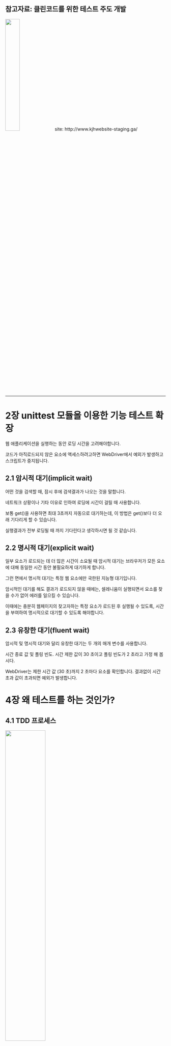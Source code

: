 <h2>참고자료: 클린코드를 위한 테스트 주도 개발 </h2>   
<img src="https://user-images.githubusercontent.com/64777061/95957617-e2268780-0e3a-11eb-8380-1d92c009541e.jpg" width="30%"></img>    
site: http://www.kjhwebsite-staging.ga/

- - -    
# 2장 unittest 모듈을 이용한 기능 테스트 확장
웹 애플리케이션을 실행하는 동안 로딩 시간을 고려해야합니다.     

코드가 아직로드되지 않은 요소에 액세스하려고하면 WebDriver에서 예외가 발생하고 스크립트가 중지됩니다.    
## 2.1 암시적 대기(implicit wait)
어떤 것을 검색할 때, 잠시 후에 검색결과가 나오는 것을 말합니다.     

네트워크 상황이나 기타 이유로 인하여 로딩에 시간이 걸릴 때 사용합니다.    

보통 get()을 사용하면 최대 3초까지 자동으로 대기하는데, 이 방법은 get()보다 더 오래 기다리게 할 수 있습니다.    

실행결과가 전부 로딩될 때 까지 기다린다고 생각하시면 될 것 같습니다.    

## 2.2 명시적 대기(explicit wait)
일부 요소가 로드되는 데 더 많은 시간이 소요될 때 암시적 대기는 브라우저가 모든 요소에 대해 동일한 시간 동안 불필요하게 대기하게 합니다.     

그런 면에서 명시적 대기는 특정 웹 요소에만 국한된 지능형 대기입니다.    

암시적인 대기를 해도 결과가 로드되지 않을 때에는, 셀레니움이 실행되면서 요소를 찾을 수가 없어 에러를 일으킬 수 있습니다.

이때에는 충분히 웹페이지의 찾고자하는 특정 요소가 로드된 후 실행될 수 있도록, 시간을 부여하여 명시적으로 대기할 수 있도록 해야합니다.    

## 2.3 유창한 대기(fluent wait)
암시적 및 명시적 대기와 달리 유창한 대기는 두 개의 매개 변수를 사용합니다.     

시간 종료 값 및 폴링 빈도. 시간 제한 값이 30 초이고 폴링 빈도가 2 초라고 가정 해 봅시다.    

WebDriver는 제한 시간 값 (30 초)까지 2 초마다 요소를 확인합니다. 결과없이 시간 초과 값이 초과되면 예외가 발생합니다.    


# 4장 왜 테스트를 하는 것인가?
## 4.1 TDD 프로세스
<img src="https://user-images.githubusercontent.com/64777061/96218675-36a73f80-0fc0-11eb-9314-8ada6e109e12.jpg" width="50%"></img>    


위 사진은 사용자입장에서 테스트하는 기능테스트와 개발자 입장에서 테스트하는 단윝테스트 흐름도입니다. 기능테스트를 상위 테스트 관점으로 생각하면 됩니다.    

먼저 기능 테스트를 작성하고 실패하는지 확인합니다. "최소 코드 작성" 프로세스에선 작은 TDD 주기를 통해 테스트가 통과하도록 만듭니다.    
이때 하나 또는 그 이상의 단위 테스트를 작성하고 이를 단위 테스트-코드 주기에 넣어서 통과할 때까지 주기를 반복합니다.    
통과하면 다시 FT로 돌아가서 애플리케이션 코드를 수정합니다.(리팩터링) 수정 후에는 다시 단위 테스트를 실시해야합니다.    
기능 테스트 관점의 리팩터링은 어떻게 해야할까요? 이것은 애플리케이션 동작을 확인 하기 위해 기능 테스트를 사용하지만, 단위 테스트를 변경, 추가, 제거할 수 있음을 의미합니다.    

기능테스트는 애플리케이션이 동작하는지 판단하기 위한 궁극의 수단입니다. 반면 단위 테스트는 이판단을 돕기 위한 툴이라 할 수 있습니다.    

# 5장 사용자 입력 저장하기
## 5.1 csrf_token
65p 에서 home.html에 request를 보낸뒤 받은 reponse 내용과 render_to_string으로 받은 expected_html이 같은지 비교하는 코드가 있다

비교를 하면 assertEqual이 False를 assert하는데 print를 하여 내용을 보면 csrf_token 부분이 다르기 때문이다.

    def remove_csrf(self, origin):
        csrf_regex = r'<input[^>]+csrfmiddlewaretoken[^>]+>'
        return re.sub(csrf_regex, '', origin)

이때는 이 메서드를 이용하여 각각에 넣어주면 해결이 된다.


## 5.2 레드, 그린, 리팩터 && 스트라이크 세 개면 리팩터
단위 테스트-코드 주기를 레드, 그린, 리팩터로 설명하는 경우도 있습니다.   

-실패할 단위 테스트를 작성함으로써 작업을 시작한다(레드).    

-이 테스트를 통과할 최소 코드를 작성한다(그린). 편법이라도 상관없다.    

-코드를 리팩터링해서 이해할 수 있는 코드로 만든다.    

리팩터링 단계에서 할 수 있는 한 가지 방법은 "중복을 제거"하는 것입니다.    

DRY(Don't Repeat Youerself)라는 원리가 있는데 스트라이크 세 개면 리팩터 이론과 일맥상통합니다.    

즉 한 번 정도는 복사-붙여넣기를 해줄 수 있지만, 같은 코드가 세번 등장하면 중복을 제거해야 하는 이론입니다.    

이때 두번이 아니라 세번인 이유는 더 일반화 할 수 있는 코드를 찾을 수 있기 때문입니다.     


# 8장 스테이징 사이트를 이용한 배포 테스트
## 8.1 개요

1. 스테이징 서버에서 실행할 수 있도록 FT를 수정한다.   
2. 서버를 구축하고 거기에 필요한 모든 소프트웨어를 설치한다. 또한 스테이징과 운영 도메인이 이 서버를 가리키도록 설정한다.   
3. git을 이용해서 코드를 서버에 업로드한다.    
4. Django 개발 서버를 이용해서 스테이징 사이트에서 약식 버전의 사이트를 테스트 한다.   
5. Virtualenv 사용법을 배워서 서버에 있는 파이썬 의존 관계를 관리하도록 한다.   
6. 과정을 진행하면서 항시 FT를 실행한다. 이를 통해 단계별로 무엇이 동작하고, 무엇이 동작하지 않는지 확인한다.   
7. Gunicorn, Upstart, 도메인 소켓 등을 이용해서 사이트를 운영 서버에 배포하기 위한 설정을 한다.   
8. 설정이 정상적으로 동작하면 스크립트를 작성해서 수동으로 했던 작업을 자동화하도록 한다. 이를 통해 사이트 배포를 자동화할 수 있다.    
9. 마지막으로, 동일 스크립트를 이용해서 운영 버전의 사이트를 실제 도메인에 배포하도록한다.   



도메인: freenom .ga    
서버: digitalocean(Iaas 클라우드 컴퓨팅) 싱가포르    
os: ubuntu 18.04.5 LTS   
웹서버: nginx   
wsgi: gunicorn   
배포 자동화 도구: fabric   
웹 테스트 자동화 프레임워크: selenium   


/home/kjh   
├── sites   
│   ├── kjhwebsite-staging.ga    
│   │   ├── database   
│   │   ├── source    
│   │   ├── static    
│   │   └── virtualenv    
│   └── kjhwebsite.ga     
│       └── source...    

스테이징 사이트와 운영 사이트를 구분하고 다음과 같이 구축했습니다.

## 8.2 Nginx 설정 
웹 서버로 Nginx를 선택하였습니다.

    server {
       listen 80; @1
       server_name 139.59.238.46 kjhwebsite-staging.ga www.kjhwebsite-staging.ga; @2

       location /static { @3
            alias /home/kjh/sites/kjhwebsite-staging.ga/static;
       }

     location / {
                    proxy_set_header Host $host; @4
                    proxy_pass http://unix:/tmp/kjhwebsite-staging.ga.socket; @5
                }
    }

@1 80 포트로 http의 기본포트입니다.   
@2 책에서는 도메인만 적었지만 오류가 나서 IP, 도메인, www.도메인 세개다 적어놨습니다. 혹시 도메인만 적어놓고 오류가 난다면 세개다 적으시는걸 추천합니다.   
@3 정적파일들을 모아놓은 곳을 nginx에게 알려줍니다. runserver는 알아서 찾지만 웹서버는 모르기때문에 필요한 코드입니다.    
@4 client request의 header에 이 필드가 없으면 아무것도 전달되지 않습니다. 이러한 경우 $host 변수를 사용합니다.    
참고자료: http://nginx.org/en/docs/http/ngx_http_proxy_module.html#proxy_set_header   
@5 유닉스 도메인 소켓으로 자세한 것은 8.4에서 설명합니다.

## 8.3 Gunicorn 

177p에는 upstart 이용한다고 나와있지만 책에 있는 코드를 작성하여 sudo start xxxxx를 실행하면 start 명령이 없다고 뜰겁니다.   
책이 2015쯤에 나왔기 때문에 2020년인 지금과 맞지 않습니다.   

/etc/systemd/system 디렉터리에 gunicorn.service 파일을 생성하여 아래와 같이 코드를 작성합니다.   


    [Unit]
    Description=gunicorn daemon
    After=network.target

    [Service]
    User=kjh
    Group=www-data
    WorkingDirectory=/home/kjh/sites/kjhwebsite-staging.ga/source
    ExecStart=/home/kjh/sites/kjhwebsite-staging.ga/virtualenv/bin/gunicorn \
            --bind unix:/tmp/kjhwebsite-staging.ga.socket \
             superlists.wsgi:application

    Restart=always

    [Install]
    WantedBy=multi-user.target


파일을 생성하고    
sudo systemctl start gunicorn    
sudo systemctl enable gunicorn    
으로 등록하면 됩니다. 오류가 난다면   
sudo systemctl status gunicorn으로 에러를 확인하세요.   

다 완료 했다면   
service gunicorn start로 키고   
service gunicorn stop으로 끄면 됩니다.   


## 8.4 유닉스 도메인 소켓(UDS)

유닉스 도메인 소켓(Unix Domain Socket)은 프로세스간의 데이터 교환을 위한 기술 중 하나로, 파일 시스템을 통해 소켓통신 방식으로 내부 프로세스간의 통신을 하는 구조로 이뤄져있습니다.  

message queue, shared memory와 같은 IPC(Inter Process Communication)의 일부입니다.   

UDS의 가장 큰 특징은 소켓통신 방식을 써서 만든 프로세스에 사용이 가능하기 때문에 소켓프로그래밍 구조를 유지한 채로 로컬 프로세스와의 효율적 통신을 가능케 한다는 점입니다. 

TCP, 혹은 UDP형식 데이터를 파일 시스템을 이용해서 통신하는 구조로, 파일 시스템을 통해 파일 주소 및 inode로 각 프로세스에서 참조되며,

통신은 운영체제의 커널상에서 이뤄지기 때문에 inet소켓을 이용해서 네트워크단을 이용해 전달하는 것보다 빠르며 부하가 적게 걸린다.

(기본적으로 소켓통신 방식이 TCP/IP의 4계층을 거쳐 전달되기 때문에 지연이 발생하는데   
반해서 유닉스 소켓은 어플리케이션 계층에서 TCP계층으로 내려가 바로 데이터를 전달하고, 수신측도 TCP계층에서 수신해 어플리케이션 계층으로 올라갑니다.)

# 9장 페브릭을 이용한 배포 자동화


    def _create_directory_structure_if_necessary(site_folder):
        for subfolder in ('database', 'static', 'virtualenv', 'source'):
            run('mkdir -p %s %s' % (site_folder, subfolder))

    def _get_latest_source(source_folder):
        if exists(source_folder + './git'):
            run('cd %s && git fetch' % (source_folder,))
        else:
            run('git clone %s %s' % (REPO_URL, source_folder))
        current_commit = local("git log -n 1 --format=%H", capture=True)
        run('cd %s && git reset --hard %s' % (source_folder, current_commit))

    def _update_settings(source_folder, site_name):
        settings_path = source_folder + 'superlists/settings.py'
        sed(settings_path, "DEBUG = True", "DEBUG = False")
        sed(settings_path, 'ALLOWED_HOSTS =.+$', 'ALLOWED_HOSTS = ["%s"]' (site_name,))
        secret_key_file = source_folder + '/superlists/secret_key.py'
        if not exists(secret_key_file):
            chars = 'abcdefghijklmnopqrstuvwxyz0123456789!@#$%^&*(-_=+)'
            key = ''.join(random.SystemRandom().choice(chars) for _ in range(50))
            append(secret_key_file, "SECRET_KEY = '%s'" % (key,))
        append(settings_path, '\nfrom .secret_key import SECRET_KEY')

    def _update_virtualenv(source_folder):
        virtualenv_folder = source_folder + '/../virtualenv'
        if not exists(virtualenv_folder + '/bin/pip'):
            run('virtualenv -- python=python3 %s' % (virtual_folder,))
        run('%s/bin/pip install -r %s/requirements.txt' % (virtualenv_folder, source_folder))

    def _update_static_files(source_folder):
        run('cd %s && ../virtualenv/bin/python3 manage.py collectstatic --noinput' %(source_folder,))

    def _update_database(source_folder):
        run('cd %s && ../virtualenv/bin/python3 manage.py migrate --noinput' % (source_folder,))


# 10 입력 유효성 검사 및 테스트 구조화
## 10.1 테스트 구조화 197p ~ 206p
기능 테스트와 단위 테스트를 한 파일에 다 작성 하였는데 이러한 방법은 좋지 않습니다.    

기능 테스트를 한 폴더에 넣고 기능이나 사용자 스토리 단위로 테스트를 그룹화 합니다.    

이렇게 한 폴더에 넣을 떄 중요한 점은 __init__ 파일을 폴더에 넣어 줘야 패키지로 인식 된다는 점 입니다.    

반복되는 코드는 base 파일에 리팩터링합니다.   

    │  base.py   
    │  test_layout_and_styling.py    
    │  test_list_item_validation.py   
    │  test_simple_list_creation.py    
    │  __init__.py   

단위 테스트는 일반적으로 model, view, form로 나누어 별도 테스트 파일을 만듭니다.

이때 템플릿을 위한 단위테스트가 없는 이유는 '상수는 테스트 하지마라' 라는 큐칙 때문입니다.   

단위 테스트는 로직이나 흐름제어, 설정 등을 테스트합니다.

    │  test_forms.py    
    │  test_models.py    
    │  test_views.py    
    │  __init__.py   

## 10.2 뷰를 이용한 유효성 검사 207p~

    def test_cannot_save_empty_list_items(self):
        list_ = List.objects.create()
        item = Item(list=list_, text='')
        with self.assertRaises(ValidationError):
            item.save()
           

이 단위 테스트를 실행하면 AssertError: ValidationError not raised 라는 결과가 나옵니다.     

TextField가 빈 값을 허용하지 않음에도 테스트가 실패하는 이유가 무엇일까요?

Django 모델은 저장 처리에 대해서 유효성 검사를 못하기 때문입니다. 데이터베이스 저장과 관련된 처리에선 에러가 발행하지만
SQLite의 경우 빈 값 제약을 강제적으로 부여할 수 없기 때문에 save 메소드가 빈 값을 그냥 통과시킵니다.     

이때 수동으로 유효성 검사를 하는 함수가 있는데 <a href="https://docs.djangoproject.com/en/3.1/ref/models/instances/#validating-objects">full_clean()</a>이라는 함수 입니다.   



# 11장 간단한 폼
Django의 폼은 다음과 같은 강력한 기능을 가지고 있습니다.
- 사용자 입력을 처리하고 검증해서 에러로 출력할 수 있다.
- HTML 입력 요소를 표시하기 위한 템플릿으로 사용할 수 있으며, 에러 메시지도 제공한다.
- 일부 폼은 데이터를 데이터 베이스에서 저장할 수도 있다.
## 11.1 일반 폼

일반 폼은 forms.Form 클래스를 상속받아 생성합니다.    

이 폼은 widget으로 하나하나 지정해야하여 조금 귀찮은 면이 있습니다.   

모델에 관련이 없을 때 쓰기 때문에 이 폼을 사용하진 않고 이해만 하고 넘어 갑니다.  


## 11.2 모델 폼

모델 폼은 forms.ModelForm 클래스를 상속받아 생성합니다.    
사용할 폼이 모델과 연관되어 있을 때 사용합니다.

모델에 정의한 필드만을 가지고 html 렌더링을 하기 때문에 이 폼을 사용하는 것이 훨씬 편리합니다.

Meta에선 폼이 어떤 모델을 이용할지와 어떤 필드를 사용할지를 정의합니다. 

뷰에서는 error를 정의하여 html에 렌더링하였지만 모델 폼에 error_messages를 정의하면 form 만 렌더링하면 form의 에러 메시지를 사용할 수 있습니다.

## 11.3 폼 자체 save 메소드 사용
save 메소드를 사용할때 아이템이 어떤 리스트에 소속되어지는지 알아야 합니다.

save 메소드에게 어떤 리스트에 저장해야 하는지 알려주면 코드를 줄일 수 있습니다.

    def save(self, for_list):
        self.instance.list = for_list
        return super().save()

# 12장 고급 폼

    class ExistingListItemForm(ItemForm):
            def __init__(self, for_list, *args, **kwargs):
                super().__init__(*args, **kwargs)
                self.instance.list = for_list

ItemForm을 상속받은 폼입니다. 기존 폼은 list를 계속 지정해줘야하는데 이 폼은 생성자에서 지정을 해주기 때문에 따로 list를 지정할 필요가 없습니다.   

            def validate_unique(self):
                try:
                    self.instance.validate_unique()
                except ValidationError as e:
                    e.error_dict = {'text': [DUPLICATE_ITEM_ERROR]}
                    self._update_errors(e)

validate_unique 메소드는 필드의 uniqueness를 검증하는데 문제가 있으면 ValidationError를 raise합니다.    

그 후 검증 에러를 취해서 에러 메시지를 변경하고 다시 폼으로 전달합니다.    

        def save(self):
            return forms.models.ModelForm.save(self)
            
ItemForm은 list를 지정해줘야하기 때문에 인자에 for_list를 추가 했지만 이 폼은 이미 생성자에서 지정을 하였기 때문에 불필요합니다.

save 메소드를 오버라이드하는데 이때 super().save()를 하면 상속 받은 ItemForm의 save 메소드를 사용하므로 더 상위인 forms.models.ModelForm의 save 메소드를 사용합니다.    

- - -
<h2>후기</h2>
